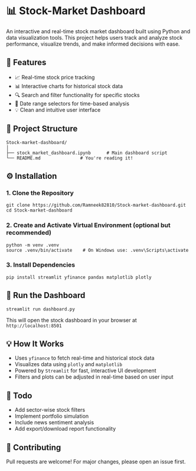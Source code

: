 # 📊 Stock-Market Dashboard

An interactive and real-time stock market dashboard built using Python and data visualization tools. This project helps users track and analyze stock performance, visualize trends, and make informed decisions with ease.

## 🚀 Features

- 📈 Real-time stock price tracking  
- 📊 Interactive charts for historical stock data  
- 🔍 Search and filter functionality for specific stocks  
- 📅 Date range selectors for time-based analysis  
- 💡 Clean and intuitive user interface  

## 📁 Project Structure

```
Stock-market-dashboard/
│
├── stock_market_dashboard.ipynb      # Main dashboard script
└── README.md               # You're reading it!
```

## ⚙️ Installation

### 1. Clone the Repository

```
git clone https://github.com/Ramneek82810/Stock-market-dashboard.git
cd Stock-market-dashboard
```

### 2. Create and Activate Virtual Environment (optional but recommended)

```
python -m venv .venv
source .venv/bin/activate    # On Windows use: .venv\Scripts\activate
```

### 3. Install Dependencies

```
pip install streamlit yfinance pandas matplotlib plotly
```

## 🧪 Run the Dashboard

```
streamlit run dashboard.py
```

This will open the stock dashboard in your browser at `http://localhost:8501`

## 💡 How It Works

- Uses `yfinance` to fetch real-time and historical stock data  
- Visualizes data using `plotly` and `matplotlib`  
- Powered by `Streamlit` for fast, interactive UI development  
- Filters and plots can be adjusted in real-time based on user input  

## 📌 Todo

- Add sector-wise stock filters  
- Implement portfolio simulation  
- Include news sentiment analysis  
- Add export/download report functionality  

## 🤝 Contributing

Pull requests are welcome! For major changes, please open an issue first.
